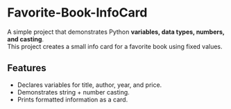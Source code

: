 # Favorite-Book-InfoCard

A simple project that demonstrates Python **variables, data types, numbers, and casting**.  
This project creates a small info card for a favorite book using fixed values.

## Features
- Declares variables for title, author, year, and price.  
- Demonstrates string + number casting.  
- Prints formatted information as a card.  
